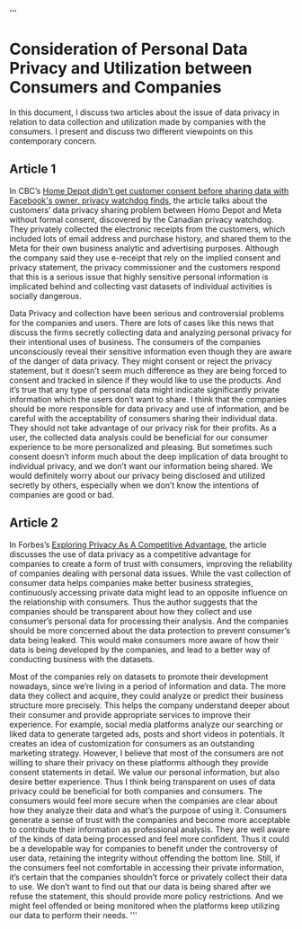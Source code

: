 '''
# Consideration of Personal Data Privacy and Utilization between Consumers and Companies
In this document, I discuss two articles about the issue of data privacy in relation to data collection and utilization made by companies with the consumers. I present and discuss two different viewpoints on this contemporary concern. 

## Article 1
In CBC’s [Home Depot didn't get customer consent before sharing data with Facebook's owner, privacy watchdog finds](https://www.cbc.ca/news/politics/home-depot-privacy-commissioner-meta-1.6726668), the article talks about the customers’ data privacy sharing problem between Homo Depot and Meta without formal consent, discovered by the Canadian privacy watchdog. They privately collected the electronic receipts from the customers, which included lots of email address and purchase history, and shared them to the Meta for their own business analytic and advertising purposes. Although the company said they use e-receipt that rely on the implied consent and privacy statement, the privacy commissioner and the customers respond that this is a serious issue that highly sensitive personal information is implicated behind and collecting vast datasets of individual activities is socially dangerous.

Data Privacy and collection have been serious and controversial problems for the companies and users. There are lots of cases like this news that discuss the firms secretly collecting data and analyzing personal privacy for their intentional uses of business. The consumers of the companies unconsciously reveal their sensitive information even though they are aware of the danger of data privacy. They might consent or reject the privacy statement, but it doesn’t seem much difference as they are being forced to consent and tracked in silence if they would like to use the products. And it’s true that any type of personal data might indicate significantly private information which the users don’t want to share. I think that the companies should be more responsible for data privacy and use of information, and be careful with the acceptability of consumers sharing their individual data. They should not take advantage of our privacy risk for their profits. As a user, the collected data analysis could be beneficial for our consumer experience to be more personalized and pleasing. But sometimes such consent doesn’t inform much about the deep implication of data brought to individual privacy, and we don’t want our information being shared. We would definitely worry about our privacy being disclosed and utilized secretly by others, especially when we don’t know the intentions of companies are good or bad.

## Article 2
In Forbes’s [Exploring Privacy As A Competitive Advantage](https://www.forbes.com/sites/forbestechcouncil/2022/09/23/exploring-privacy-as-a-competitive-advantage/?sh=67444cfd47a1), the article discusses the use of data privacy as a competitive advantage for companies to create a form of trust with consumers, improving the reliability of companies dealing with personal data issues. While the vast collection of consumer data helps companies make better business strategies, continuously accessing private data might lead to an opposite influence on the relationship with consumers. Thus the author suggests that the companies should be transparent about how they collect and use consumer’s personal data for processing their analysis. And the companies should be more concerned about the data protection to prevent consumer’s data being leaked. This would make consumers more aware of how their data is being developed by the companies, and lead to a better way of conducting business with the datasets.

Most of the companies rely on datasets to promote their development nowadays, since we’re living in a period of information and data. The more data they collect and acquire, they could analyze or predict their business structure more precisely. This helps the company understand deeper about their consumer and provide appropriate services to improve their experience. For example, social media platforms analyze our searching or liked data to generate targeted ads, posts and short videos in potentials. It creates an idea of customization for consumers as an outstanding marketing strategy. However, I believe that most of the consumers are not willing to share their privacy on these platforms although they provide consent statements in detail. We value our personal information, but also desire better experience. Thus I think being transparent on uses of data privacy could be beneficial for both companies and consumers. The consumers would feel more secure when the companies are clear about how they analyze their data and what’s the purpose of using it. Consumers generate a sense of trust with the companies and become more acceptable to contribute their information as professional analysis. They are well aware of the kinds of data being processed and feel more confident. Thus it could be a developable way for companies to benefit under the controversy of user data, retaining the integrity without offending the bottom line. Still, if the consumers feel not comfortable in accessing their private information, it’s certain that the companies shouldn’t force or privately collect their data to use. We don’t want to find out that our data is being shared after we refuse the statement, this should provide more policy restrictions. And we might feel offended or being monitored when the platforms keep utilizing our data to perform their needs.
'''